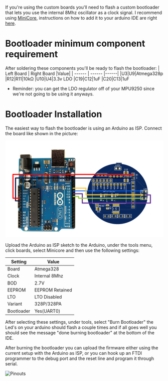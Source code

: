  
 If you're using the custom boards you'll need to flash a custom bootloader that lets you use the internal 8Mhz oscillator as a clock signal. I recommend using [MiniCore][MiniCore], instructions on how to add it to your arduino IDE are right [here][installMiniCore].

# Bootloader minimum component requirement
After soldering these components you'll be ready to flash the bootloader:
| Left Board | Right Board |Value|
| ------ | ------ |------|
|U3|U9|Atmega328p
|R12|R11|10kΩ
|U10|U4|3.3v LDO
|C19|C12|1uF
|C20|C13|1uF

 - Reminder: you can get the LDO regulator off of your MPU9250 since we're not going to be using it anyways.

# Bootloader Installation

The easiest way to flash the bootloader is using an Arduino as ISP. Connect the board like shown in the picture:

![ArduinoAsISP](img/ArduinoasISP.png)

Upload the Arduino as ISP sketch to the Arduino, under the tools menu, click boards, select Minicore and then use the following settings:

| Setting | Value |
| ------ | ------ |
|Board|Atmega328|
|Clock|Internal 8Mhz|
|BOD|2.7V|
|EEPROM|EEPROM Retained|
|LTO|LTO Disabled|
|Variant|328P/328PA|
|Bootloader|Yes(UART0)|

After selecting these settings, under tools, select "Burn Bootloader" the Led's on your arduino should flash a couple times and if all goes well you should see the message "done burning bootloader" at the bottom of the IDE.

After burning the bootloader you can upload the firmware either using the current setup with the Arduino as ISP, or you can hook up an FTDI programmer to the debug port and the reset line and program it through serial.

![Pinouts](https://github.com/LiquidCGS/DIYVR/blob/main/Hardware/Controllers/Controller%20boards/Pinouts.png)

   [MiniCore]: <https://github.com/MCUdude/MiniCore>
   [installMiniCore]: <https://github.com/MCUdude/MiniCore#how-to-install>